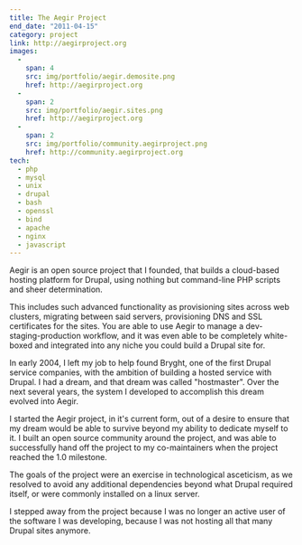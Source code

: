 ```yaml
---
title: The Aegir Project
end_date: "2011-04-15"
category: project
link: http://aegirproject.org
images:
  - 
    span: 4 
    src: img/portfolio/aegir.demosite.png
    href: http://aegirproject.org
  - 
    span: 2
    src: img/portfolio/aegir.sites.png
    href: http://aegirproject.org
  - 
    span: 2
    src: img/portfolio/community.aegirproject.png
    href: http://community.aegirproject.org
tech:
  - php
  - mysql
  - unix
  - drupal
  - bash
  - openssl
  - bind
  - apache
  - nginx
  - javascript
---
```

Aegir is an open source project that I founded, that builds a cloud-based hosting platform for Drupal, using nothing but command-line PHP scripts and sheer determination.

This includes such advanced functionality as provisioning sites across web clusters, migrating between said servers, provisioning DNS and SSL certificates for the sites. You are able to use Aegir to manage a dev-staging-production workflow, and it was even able to be completely white-boxed and integrated into any niche you could build a Drupal site for.

<!--more-->

In early 2004, I left my job to help found Bryght, one of the first Drupal service companies, with the ambition of building a hosted service with Drupal. I had a dream, and that dream was called "hostmaster". Over the next several years, the system I developed to accomplish this dream evolved into Aegir.

I started the Aegir project, in it's current form, out of a desire to ensure that my dream would be able to survive beyond my ability to dedicate myself to it. I built an open source community around the project, and was able to successfully hand off the project to my co-maintainers when the project reached the 1.0 milestone.

The goals of the project were an exercise in technological asceticism, as we resolved to avoid any additional dependencies beyond what Drupal required itself, or were commonly installed on a linux server.

I stepped away from the project because I was no longer an active user of the software I was developing, because I was not hosting all that many Drupal sites anymore.

